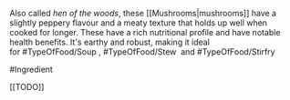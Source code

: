 Also called _hen of the woods_, these [[Mushrooms|mushrooms]] have a slightly peppery flavour and a meaty texture that holds up well when cooked for longer. These have a rich nutritional profile and have notable health benefits. It's earthy and robust, making it ideal for #TypeOfFood/Soup , #TypeOfFood/Stew  and #TypeOfFood/Stirfry 

#Ingredient 

[[TODO]]